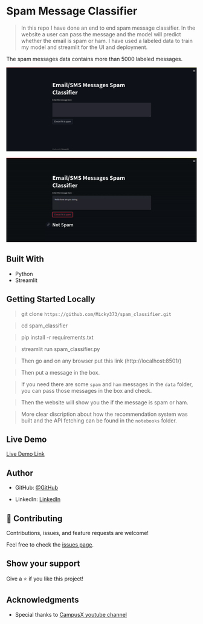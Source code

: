 # Spam Message Classifier

> In this repo I have done an end to end spam message classifier. In the website a user can pass the message and the model will predict whether the email is spam or ham. I have used a labeled data to train my model and streamlit for the UI and deployment. 

The spam messages data contains more than 5000 labeled messages.

![screenshot](./images_and_gifs/app_screenshot.png)


<img  src="./images_and_gifs/demo.gif"> 


## Built With

- Python
- Streamlit

## Getting Started Locally

> git clone `https://github.com/Micky373/spam_classifier.git`

> cd spam_classifier

> pip install -r requirements.txt

> streamlit run spam_classifier.py

> Then go and on any browser put this link (http://localhost:8501/)

> Then put a message in the box.

> If you need there are some `spam` and `ham` messages in the `data` folder, you can pass those
messages in the box and check.

> Then the website will show you the if the message is spam or ham.

> More clear discription about how the recommendation system was built and the API fetching can be found in the `notebooks` folder.

## Live Demo

[Live Demo Link](https://micky373-spam-classifier-spam-classifier-ibl2kp.streamlit.app/)

## Author

- GitHub: [@GitHub](https://github.com/Micky373)

- LinkedIn: [LinkedIn](https://www.linkedin.com/in/michaeltamirie/)

## 🤝 Contributing

Contributions, issues, and feature requests are welcome!

Feel free to check the [issues page](https://github.com/Micky373/spam_classifier/issues).

## Show your support

Give a ⭐️ if you like this project!

## Acknowledgments

- Special thanks to [CampusX youtube channel](https://www.youtube.com/@campusx-official)
